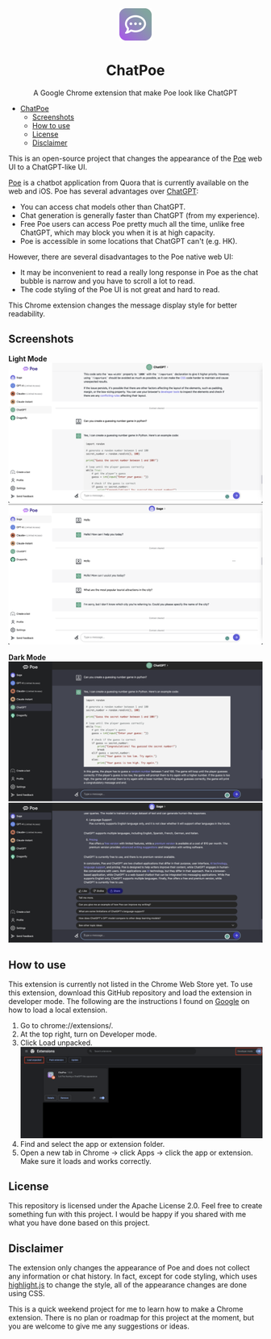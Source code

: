 <div align="center">
<img src="images/icon-128.png" width="64px"/>

# ChatPoe
A Google Chrome extension that make Poe look like ChatGPT
</div>

- [ChatPoe](#chatpoe)
  - [Screenshots](#screenshots)
  - [How to use](#how-to-use)
  - [License](#license)
  - [Disclaimer](#disclaimer)

This is an open-source project that changes the appearance of the [Poe](https://poe.com/) web UI to a ChatGPT-like UI.

[Poe](https://poe.com/) is a chatbot application from Quora that is currently available on the web and iOS. Poe has several advantages over [ChatGPT](https://chat.openai.com/):

- You can access chat models other than ChatGPT.
- Chat generation is generally faster than ChatGPT (from my experience).
- Free Poe users can access Poe pretty much all the time, unlike free ChatGPT, which may block you when it is at high capacity.
- Poe is accessible in some locations that ChatGPT can't (e.g. HK).

However, there are several disadvantages to the Poe native web UI:

- It may be inconvenient to read a really long response in Poe as the chat bubble is narrow and you have to scroll a lot to read.
- The code styling of the Poe UI is not great and hard to read.

This Chrome extension changes the message display style for better readability.

## Screenshots
**Light Mode**
![](screenshots/code_screenshot_light.png)
![](screenshots/chat_screenshot_light.png)

**Dark Mode**
![](screenshots/code_screenshot_dark.png)
![](screenshots/chat_screenshot_dark.png)

## How to use
This extension is currently not listed in the Chrome Web Store yet. To use this extension, download this GitHub repository and load the extension in developer mode. The following are the instructions I found on [Google](https://support.google.com/chrome/a/answer/2714278) on how to load a local extension.

1. Go to chrome://extensions/.
2. At the top right, turn on Developer mode.
3. Click Load unpacked.
![](images/../screenshots/chrome_extension.png)
4. Find and select the app or extension folder.
5. Open a new tab in Chrome -> click Apps -> click the app or extension. Make sure it loads and works correctly.

## License
This repository is licensed under the Apache License 2.0. Feel free to create something fun with this project. I would be happy if you shared with me what you have done based on this project.

## Disclaimer
The extension only changes the appearance of Poe and does not collect any information or chat history. In fact, except for code styling, which uses [highlight.js](https://highlightjs.org/) to change the style, all of the appearance changes are done using CSS.

This is a quick weekend project for me to learn how to make a Chrome extension. There is no plan or roadmap for this project at the moment, but you are welcome to give me any suggestions or ideas.